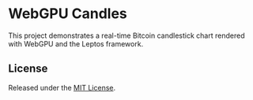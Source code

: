 # WebGPU Candles

This project demonstrates a real-time Bitcoin candlestick chart rendered with WebGPU and the Leptos framework.

## License

Released under the [MIT License](LICENSE).
